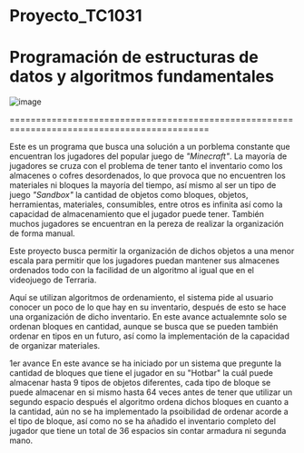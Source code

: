 # Proyecto_TC1031
# Programación de estructuras de datos y algoritmos fundamentales

![image](https://github.com/user-attachments/assets/9dc1b9d4-e1ed-4186-bcc2-cb3ed48611d9)

============================================================================================

Este es un programa que busca una solución a un porblema constante que encuentran los jugadores
del popular juego de *"Minecraft"*.
La mayoría de jugadores se cruza con el problema de tener tanto el inventario como los 
almacenes o cofres desordenados, lo que provoca que no encuentren los materiales ni bloques
la mayoría del tiempo, así mismo al ser un tipo de juego *"Sandbox"* la cantidad de objetos como
bloques, objetos, herramientas, materiales, consumibles, entre otros es infinita así como la
capacidad de almacenamiento que el jugador puede tener. También muchos jugadores se encuentran
en la pereza de realizar la organización de forma manual.

Este proyecto busca permitir la organización de dichos objetos a una menor escala para permitir
que los jugadores puedan mantener sus almacenes ordenados todo con la facilidad de un algoritmo
al igual que en el videojuego de Terraria.

Aquí se utilizan algoritmos de ordenamiento, el sistema pide al usuario conocer un poco de lo
que hay en su inventario, después de esto se hace una organización de dicho inventario. En este
avance actualemnte solo se ordenan bloques en cantidad, aunque se busca que se pueden también 
ordenar en tipos en un futuro, así como la implementación de la capacidad de organizar materiales.

1er avance
En este avance se ha iniciado por un sistema que pregunte la cantidad de bloques que tiene el
jugador en su "Hotbar" la cuál puede almacenar hasta 9 tipos de objetos diferentes, cada tipo de
bloque se puede almacenar en si mismo hasta 64 veces antes de  tener que utilizar un segundo espacio
después el algoritmo ordena dichos bloques en cuanto a la cantidad, aún no se ha implementado la
psoibilidad de ordenar acorde a el tipo de bloque, así como no se ha añadido el inventario completo
del jugador que tiene un total de 36 espacios sin contar armadura ni segunda mano.
